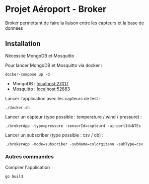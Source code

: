 # Projet Aéroport - Broker

Broker permettant de faire la liaison entre les capteurs et la base de données

## Installation

Nécessite MongoDB et Mosquitto

Pour lancer MongoDB et Mosquitto via docker :
```shell
docker-compose up -d
```

- MongoDB : [localhost:27017](localhost:27017)
- Mosquitto : [localhost:52883](localhost:52883)

Lancer l'application avec les capteurs de test :
```shell
./docker.sh
```
Lancer un capteur (type possible : temperature / wind / pressure) : 
```shell
./brokerApp -type=pressure -sensorId=capteur4 -airportId=NTEs
```
Lancer un subscriber (type possible : csv / db) :
```shell
./brokerApp -mode=subscriber -subName=colorgitano -subType=csv
```

### Autres commandes
Compiler l'application
```shell
go build
```